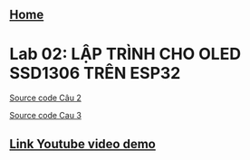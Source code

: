 ## [Home](../readme.md)

<h1><b>Lab 02: LẬP TRÌNH CHO OLED SSD1306 TRÊN ESP32</b></h1>


[Source code Câu 2](../LAB02/Cau2/)

[Source code Cau 3](../LAB02/Cau2/)

## [Link Youtube video demo]()